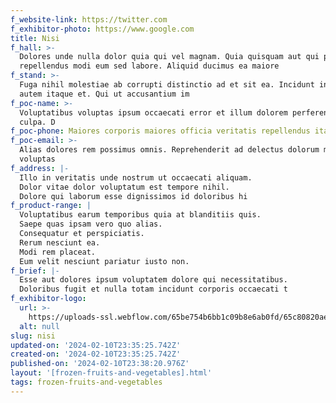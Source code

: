 ```yaml
---
f_website-link: https://twitter.com
f_exhibitor-photo: https://www.google.com
title: Nisi
f_hall: >-
  Dolores unde nulla dolor quia qui vel magnam. Quia quisquam aut qui porro
  repellendus modi eum sed labore. Aliquid ducimus ea maiore
f_stand: >-
  Fuga nihil molestiae ab corrupti distinctio ad et sit ea. Incidunt inventore
  autem itaque et. Qui ut accusantium im
f_poc-name: >-
  Voluptatibus voluptas ipsum occaecati error et illum dolorem perferendis
  culpa. D
f_poc-phone: Maiores corporis maiores officia veritatis repellendus itaque
f_poc-email: >-
  Alias dolores rem possimus omnis. Reprehenderit ad delectus dolorum maxime eos
  voluptas
f_address: |-
  Illo in veritatis unde nostrum ut occaecati aliquam.
  Dolor vitae dolor voluptatum est tempore nihil.
  Dolore qui laborum esse dignissimos id doloribus hi
f_product-range: |
  Voluptatibus earum temporibus quia at blanditiis quis.
  Saepe quas ipsam vero quo alias.
  Consequatur et perspiciatis.
  Rerum nesciunt ea.
  Modi rem placeat.
  Eum velit nesciunt pariatur iusto non.
f_brief: |-
  Esse aut dolores ipsum voluptatem dolore qui necessitatibus.
  Doloribus fugit et nulla totam incidunt corporis occaecati t
f_exhibitor-logo:
  url: >-
    https://uploads-ssl.webflow.com/65be754b6bb1c09b8e6ab0fd/65c80820aeab9fdc64d33e08_image19.jpeg
  alt: null
slug: nisi
updated-on: '2024-02-10T23:35:25.742Z'
created-on: '2024-02-10T23:35:25.742Z'
published-on: '2024-02-10T23:38:20.976Z'
layout: '[frozen-fruits-and-vegetables].html'
tags: frozen-fruits-and-vegetables
---
```



